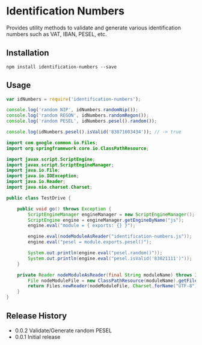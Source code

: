 Identification Numbers
======================

Provides utility methods to validate and generate various identification numbers such as VAT, IBAN, PESEL, etc.

## Installation

```shell
npm install identification-numbers --save
```

## Usage

```js
var idNumbers = require('identification-numbers');

console.log('random NIP', idNumbers.randomNip());
console.log('random REGON', idNumbers.randomRegon());
console.log('random PESEL', idNumbers.pesel().random());

console.log(idNumbers.pesel().isValid('83071603434')); // -> true
```

```java
import com.google.common.io.Files;
import org.springframework.core.io.ClassPathResource;

import javax.script.ScriptEngine;
import javax.script.ScriptEngineManager;
import java.io.File;
import java.io.IOException;
import java.io.Reader;
import java.nio.charset.Charset;

public class TestDrive {

    public void go() throws Exception {
        ScriptEngineManager engineManager = new ScriptEngineManager();
        ScriptEngine engine = engineManager.getEngineByName("js");
        engine.eval("module = { exports: {} }");

        engine.eval(nodeModuleAsReader("identification-numbers.js"));
        engine.eval("pesel = module.exports.pesel()");

        System.out.println(engine.eval("pesel.random()"));
        System.out.println(engine.eval("pesel.isValid('83021111')"));
    }

    private Reader nodeModuleAsReader(final String moduleName) throws IOException {
        File nodeModuleFile = new ClassPathResource(moduleName).getFile();
        return Files.newReader(nodeModuleFile, Charset.forName("UTF-8"));
    }
}
```

## Release History

* 0.0.2 Validate/Generate random PESEL
* 0.0.1 Initial release